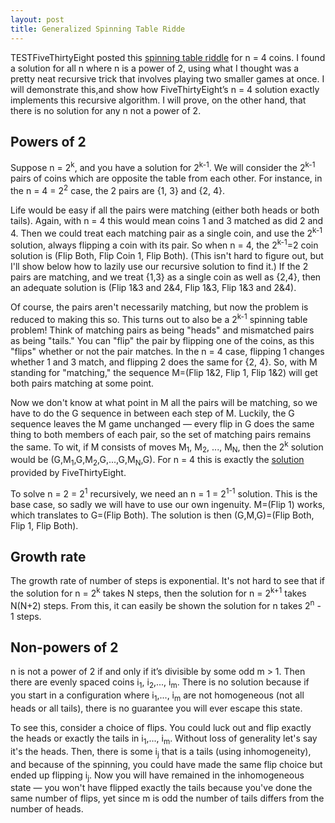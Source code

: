 ```yaml
---
layout: post
title: Generalized Spinning Table Ridde
---
```


TESTFiveThirtyEight posted this [spinning table riddle](https://fivethirtyeight.com/features/i-would-walk-500-miles-and-i-would-riddle-500-more/) for n = 4 coins. I found a solution for all n where n is a power of 2, using what I thought was a pretty neat recursive trick that involves playing two smaller games at once.  I will demonstrate this,and show how FiveThirtyEight’s n = 4 solution exactly implements this recursive algorithm.  I will prove, on the other hand, that there is no solution for any n not a power of 2.

## Powers of 2

Suppose n = 2<sup>k</sup>, and you have a solution for 2<sup>k-1</sup>. We will consider the 2<sup>k-1</sup> pairs of coins which are opposite the table from each other. For instance, in the n = 4 = 2<sup>2</sup> case, the 2 pairs are \{1, 3\} and \{2, 4\}. 

Life would be easy if all the pairs were matching (either both heads or both tails). Again, with n = 4 this would mean coins 1 and 3 matched as did 2 and 4. Then we could treat each matching pair as a single coin, and use the 2<sup>k-1</sup> solution, always flipping a coin with its pair. So when n = 4, the 2<sup>k-1</sup>=2 coin solution is (Flip Both, Flip Coin 1, Flip Both). (This isn't hard to figure out, but I'll show below how to lazily use our recursive solution to find it.) If the 2 pairs are matching, and we treat {1,3} as a single coin as well as {2,4}, then an adequate solution is (Flip 1&3 and 2&4, Flip 1&3, Flip 1&3 and 2&4).

Of course, the pairs aren't necessarily matching, but now the problem is reduced to making this so. This turns out to also be a 2<sup>k-1</sup> spinning table problem! Think of matching pairs as being "heads" and mismatched pairs as being "tails." You can "flip" the pair by flipping one of the coins, as this "flips" whether or not the pair matches. In the n = 4 case, flipping 1 changes whether 1 and 3 match, and flipping 2 does the same for \{2, 4\}. So, with M standing for "matching," the sequence M=(Flip 1&2, Flip 1, Flip 1&2) will get both pairs matching at some point.

Now we don't know at what point in M all the pairs will be matching, so we have to do the G sequence in between each step of M. Luckily, the G sequence leaves the M game unchanged — every flip in G does the same thing to both members of each pair, so the set of matching pairs remains the same. To wit, if M consists of moves M<sub>1</sub>, M<sub>2</sub>, ..., M<sub>N</sub>, then the 2<sup>k</sup> solution would be (G,M<sub>1</sub>,G,M<sub>2</sub>,G,...,G,M<sub>N</sub>,G). For n = 4 this is exactly the [solution](https://fivethirtyeight.com/features/whats-your-best-scrabble-string/) provided by FiveThirtyEight.

To solve n = 2 = 2<sup>1</sup> recursively, we need an n = 1 = 2<sup>1-1</sup> solution. This is the base case, so sadly we will have to use our own ingenuity. M=(Flip 1) works, which translates to G=(Flip Both). The solution is then (G,M,G)=(Flip Both, Flip 1, Flip Both).

## Growth rate

The growth rate of number of steps is exponential. It's not hard to see that if the solution for n = 2<sup>k</sup> takes N steps, then the solution for n = 2<sup>k+1</sup> takes N(N+2) steps. From this, it can easily be shown the solution for n takes 2<sup>n</sup> - 1 steps.

## Non-powers of 2

n is not a power of 2 if and only if it’s divisible by some odd m > 1. Then there are evenly spaced coins i<sub>1</sub>, i<sub>2</sub>,..., i<sub>m</sub>. There is no solution because if you start in a configuration where i<sub>1</sub>,..., i<sub>m</sub> are not homogeneous (not all heads or all tails), there is no guarantee you will ever escape this state.

To see this, consider a choice of flips. You could luck out and flip exactly the heads or exactly the tails in i<sub>1</sub>,..., i<sub>m</sub>. Without loss of generality let's say it's the heads. Then, there is some i<sub>j</sub> that is a tails (using inhomogeneity), and because of the spinning, you could have made the same flip choice but ended up flipping i<sub>j</sub>. Now you will have remained in the inhomogeneous state — you won't have flipped exactly the tails because you've done the same number of flips, yet since m is odd the number of tails differs from the number of heads.
